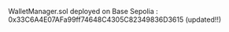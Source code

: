 WalletManager.sol deployed on Base Sepolia : 0x33C6A4E07AFa99ff74648C4305C82349836D3615 (updated!!)
